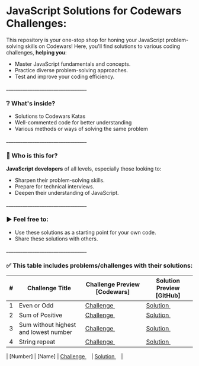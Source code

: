 # JavaScript Solutions for Codewars Challenges:

This repository is your one-stop shop for honing your JavaScript problem-solving skills on Codewars! Here, you'll find solutions to various coding challenges, **helping you**:
- Master JavaScript fundamentals and concepts.
- Practice diverse problem-solving approaches.
- Test and improve your coding efficiency.
<p>__________________________________</p>     

### ❔ What's inside?
- Solutions to Codewars Katas
- Well-commented code for better understanding
- Various methods or ways of solving the same problem
<p>__________________________________</p>     

### 🚩 Who is this for?
**JavaScript developers** of all levels, especially those looking to:
- Sharpen their problem-solving skills.
- Prepare for technical interviews.
- Deepen their understanding of JavaScript.
<p>__________________________________</p>     

### ▶ Feel free to:
- Use these solutions as a starting point for your own code.
- Share these solutions with others.
<p>__________________________________</p>     

### ✅ This table includes problems/challenges with their solutions: 

| # | Challenge Title | Challenge Preview [Codewars] | Solution Preview [GitHub] |
|---|---|---|---|
| 1 | Even or Odd | <a href="https://www.codewars.com/kata/53da3dbb4a5168369a0000fe" title="Preview the Codewars Challenge">Challenge <img src="https://github.com/Ahmed-Maher77/Kasper_Template/assets/112467034/bded4679-40d0-4053-98d6-e313fc1b6e43" width="10" height="10"></a> | <a href="https://github.com/Ahmed-Maher77/JavaScript-Problem-Solving-Codewars/blob/main/%5B1%5D%20even-or-odd.js" title="Even or Odd">Solution <img src="https://github.com/Ahmed-Maher77/Kasper_Template/assets/112467034/bded4679-40d0-4053-98d6-e313fc1b6e43" width="10" height="10"></a> |
| 2 | Sum of Positive | <a href="https://www.codewars.com/kata/5715eaedb436cf5606000381" title="Preview the Challenge on Codewars">Challenge <img src="https://github.com/Ahmed-Maher77/Kasper_Template/assets/112467034/bded4679-40d0-4053-98d6-e313fc1b6e43" width="10" height="10"></a> | <a href="https://github.com/Ahmed-Maher77/JavaScript-Problem-Solving-Codewars/blob/main/%5B2%5D%20sum-of-positive.js" title="Sum of Positive">Solution <img src="https://github.com/Ahmed-Maher77/Kasper_Template/assets/112467034/bded4679-40d0-4053-98d6-e313fc1b6e43" width="10" height="10"></a> |
| 3 | Sum without highest and lowest number | <a href="https://www.codewars.com/kata/576b93db1129fcf2200001e6" title="Preview the Challenge on Codewars">Challenge <img src="https://github.com/Ahmed-Maher77/Kasper_Template/assets/112467034/bded4679-40d0-4053-98d6-e313fc1b6e43" width="10" height="10"></a> | <a href="https://github.com/Ahmed-Maher77/JavaScript-Problem-Solving-Codewars/blob/main/%5B3%5D%20sum-without-highest-and-lowest-number.js" title="Sum without highest and lowest number">Solution <img src="https://github.com/Ahmed-Maher77/Kasper_Template/assets/112467034/bded4679-40d0-4053-98d6-e313fc1b6e43" width="10" height="10"></a> |
| 4 | String repeat | <a href="https://www.codewars.com/kata/57a0e5c372292dd76d000d7e" title="Preview the Challenge on Codewars">Challenge <img src="https://github.com/Ahmed-Maher77/Kasper_Template/assets/112467034/bded4679-40d0-4053-98d6-e313fc1b6e43" width="10" height="10"></a> | <a href="[solution_Link]" title="String repeat">Solution <img src="https://github.com/Ahmed-Maher77/Kasper_Template/assets/112467034/bded4679-40d0-4053-98d6-e313fc1b6e43" width="10" height="10"></a> |

| [Number] | [Name] | <a href="[kata_Link]" title="Preview the Challenge on Codewars">Challenge <img src="https://github.com/Ahmed-Maher77/Kasper_Template/assets/112467034/bded4679-40d0-4053-98d6-e313fc1b6e43" width="10" height="10"></a> | <a href="[solution_Link]" title="[Name]">Solution <img src="https://github.com/Ahmed-Maher77/Kasper_Template/assets/112467034/bded4679-40d0-4053-98d6-e313fc1b6e43" width="10" height="10"></a> |

